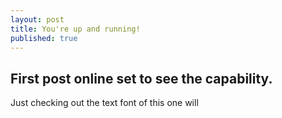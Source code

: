 ```yaml
---
layout: post
title: You're up and running!
published: true
---
```

## First post online set to see the capability.

Just checking out the text font of this one will
